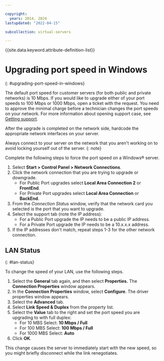 ```yaml
---

copyright:
  years: 2014, 2024
lastupdated: "2022-04-15"

subcollection: virtual-servers

---
```


{{site.data.keyword.attribute-definition-list}}

# Upgrading port speed in Windows
{: #upgrading-port-speed-in-windows}

The default port speed for customer servers (for both public and private networks) is 10 Mbps. If you would like to upgrade either of your port speeds to 100 Mbps or 1000 Mbps, open a ticket with the request. You need to approve the minimal charge before a technician changes the port speeds on your network. For more information about opening support case, see [Getting support](/docs/get-support?topic=get-support-using-avatar).

After the upgrade is completed on the network side, hardcode the appropriate network interfaces on your server.

Always connect to your server on the network that you aren't working on to avoid locking yourself out of the server.
{: note}

Complete the following steps to force the port speed on a Windows&reg; server. 

1. Select **Start > Control Panel > Network Connections**.
1. Click the network connection that you are trying to upgrade or downgrade.
   * For Public Port upgrades select **Local Area Connection 2** or **FrontEnd**.
   * For Private Port upgrades select **Local Area Connection** or **BackEnd**.
1. From the *Connection Status* window, verify that the network card you selected is the port that you want to upgrade.
1. Select the support tab (note the IP address):
   * For a Public Port upgrade the IP needs to be a public IP address.
   * For a Private Port upgrade the IP needs to be a 10.x.x.x address.
1. If the IP addresses don't match, repeat steps 1-3 for the other network connection.

## LAN Status
{: #lan-status}

To change the speed of your LAN, use the following steps.

1. Select the **General** tab again, and then select **Properties.** The **Connection Properties** window appears.
1. In the **Connection Properties** window, select **Configure**. The driver properties window appears.
1. Select the **Advanced** tab.
1. Select **Link Speed & Duplex** from the property list.
1. Select the **Value** tab to the right and set the port speed you are upgrading to with full duplex:
   * For 10 MBS Select: **10 Mbps / Full**
   * For 100 MBS Select: **100 Mbps / Full**
   * For 1000 MBS Select: **Auto**
1. Click **OK**.  

This change causes the server to immediately start with the new speed, so you might briefly disconnect while the link renegotiates.
